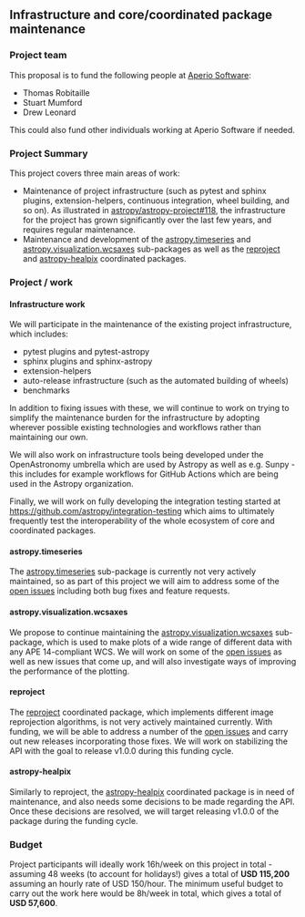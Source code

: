 ## Infrastructure and core/coordinated package maintenance

### Project team

This proposal is to fund the following people at
[Aperio Software](https://aperiosoftware.com):

* Thomas Robitaille
* Stuart Mumford
* Drew Leonard

This could also fund other individuals working at Aperio Software if needed.

### Project Summary

This project covers three main areas of work:

* Maintenance of project infrastructure (such as pytest and sphinx plugins,
  extension-helpers, continuous integration, wheel building, and so on). As
  illustrated in
  [astropy/astropy-project#118](https://github.com/astropy/astropy-project/issues/118),
  the infrastructure for the project has grown significantly over the last few
  years, and requires regular maintenance.
* Maintenance and development of the
  [astropy.timeseries](https://docs.astropy.org/en/stable/timeseries/) and
  [astropy.visualization.wcsaxes](https://docs.astropy.org/en/stable/visualization/wcsaxes/)
  sub-packages as well as the [reproject](http://reproject.readthedocs.io) and
  [astropy-healpix](https://astropy-healpix.readthedocs.io/en/latest/)
  coordinated packages.

### Project / work

#### Infrastructure work

We will participate in the maintenance of the existing project infrastructure,
which includes:

* pytest plugins and pytest-astropy
* sphinx plugins and sphinx-astropy
* extension-helpers
* auto-release infrastructure (such as the automated building of wheels)
* benchmarks

In addition to fixing issues with these, we will continue to work on trying to
simplify the maintenance burden for the infrastructure by adopting wherever
possible existing technologies and workflows rather than maintaining our own.

We will also work on infrastructure tools being developed under the
OpenAstronomy umbrella which are used by Astropy as well as e.g. Sunpy - this
includes for example workflows for GitHub Actions which are being used in the
Astropy organization.

Finally, we will work on fully developing the integration testing started at
https://github.com/astropy/integration-testing which aims to ultimately
frequently test the interoperability of the whole ecosystem of core and
coordinated packages.

#### astropy.timeseries

The [astropy.timeseries](https://docs.astropy.org/en/stable/timeseries/)
sub-package is currently not very actively maintained, so as part of this
project we will aim to address some of the [open
issues](https://github.com/astropy/astropy/issues?q=is%3Aopen+is%3Aissue+label%3Atimeseries)
including both bug fixes and feature requests.

#### astropy.visualization.wcsaxes

We propose to continue maintaining the
[astropy.visualization.wcsaxes](https://docs.astropy.org/en/stable/visualization/wcsaxes/)
sub-package, which is used to make plots of a wide range of different data with
any APE 14-compliant WCS. We will work on some of the [open
issues](https://github.com/astropy/astropy/issues?q=is%3Aopen+is%3Aissue+label%3Avisualization.wcsaxes)
as well as new issues that come up, and will also investigate ways of improving
the performance of the plotting.

#### reproject

The [reproject](https://github.com/astropy/reproject) coordinated package, which
implements different image reprojection algorithms, is not very actively
maintained currently. With funding, we will be able to address a number of the
[open issues](https://github.com/astropy/reproject/issues) and carry out new
releases incorporating those fixes. We will work on stabilizing the API with the
goal to release v1.0.0 during this funding cycle.

#### astropy-healpix

Similarly to reproject, the
[astropy-healpix](https://github.com/astropy/astropy-healpix) coordinated
package is in need of maintenance, and also needs some decisions to be made
regarding the API. Once these decisions are resolved, we will target releasing
v1.0.0 of the package during the funding cycle.

### Budget

Project participants will ideally work 16h/week on this project in total -
assuming 48 weeks (to account for holidays!) gives a total of **USD 115,200**
assuming an hourly rate of USD 150/hour. The minimum useful budget to carry out
the work here would be 8h/week in total, which gives a total of **USD 57,600**.
